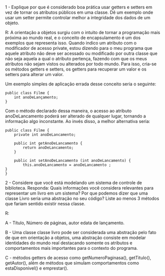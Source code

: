 1 - Explique por que é considerado boa prática usar getters e setters em vez de tornar os atributos públicos em uma classe. Dê um exemplo onde usar um setter permite controlar melhor a integridade dos dados de um objeto.

R: 
  A orientação a objetos surgiu com o intuito de tornar a programação mais próxima ao mundo real, e o conceito de encapsulamento é um dos exemplos que representa isso.
Quando indico um atributo com o modificador de acesso private, estou dizendo para o meu programa que aquele atributo não deve ser acessado ou modificado por outra classe que não seja aquela a qual o atributo pertença, fazendo com que os meus atributos não sejam vistos ou alterados por todo mundo. Para isso, cria-se os métodos getters e setters, os getters para recuperar um valor e os setters para alterar um valor.

Um exemplo simples de aplicação errada desse conceito seria o seguinte:
````
public class Filme {
	int anoDeLançamento;
}
````
Com o método declarado dessa maneira, o acesso ao atributo anoDeLancamento poderá ser alterado de qualquer lugar, tornando a informação algo inconstante. Ao invés disso, a melhor alternativa seria:

````
public class Filme {
	private int anoDeLancamento;

	public int getAnoDeLancamento {
		return anoDeLancamento;
	}

	public int setAnoDeLancamento (int anoDeLancamento) {
		this.anoDeLancamento = anoDeLancamento ;
}
}
````

2 - Considere que você está modelando um sistema de controle de biblioteca.
Responda:
Quais informações você considera relevantes para representar um livro em um sistema?
Por que podemos dizer que uma classe Livro seria uma abstração no seu código?
Liste ao menos 3 métodos que fariam sentido existir nessa classe.

R:

A - Título, Número de páginas, autor edata de lançamento.

B  - Uma classe classe livro pode ser considerada uma abstração pelo fato de que em orientação a objetos, uma abstração consiste em modelar identidades do mundo real destacando somente os atributos e comportamentos mais importantes para o contexto do programa.

C - métodos getters de acesso como getNumeroPaginasa(), getTitulo(), getAutor(), além de métodos que simulam comportamentos como estaDisponivel() e emprestar().










